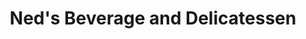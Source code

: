 ---
title: "Ned's Beverage and Delicatessen"
url: /fairview-park/neds-beverage-and-delicatessen/
shop: Lebensmittel
---